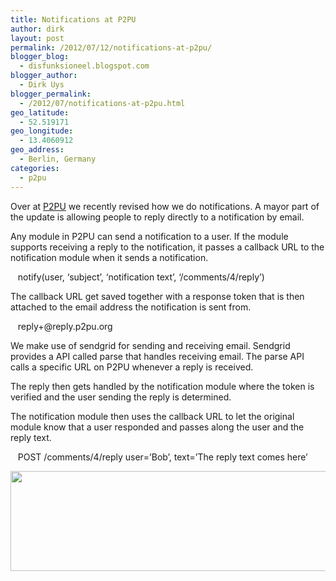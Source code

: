 ```yaml
---
title: Notifications at P2PU
author: dirk
layout: post
permalink: /2012/07/12/notifications-at-p2pu/
blogger_blog:
  - disfunksioneel.blogspot.com
blogger_author:
  - Dirk Uys
blogger_permalink:
  - /2012/07/notifications-at-p2pu.html
geo_latitude:
  - 52.519171
geo_longitude:
  - 13.4060912
geo_address:
  - Berlin, Germany
categories:
  - p2pu
---
```

Over at [P2PU][1] we recently revised how we do notifications. A mayor part of the update is allowing people to reply directly to a notification by email.

Any module in P2PU can send a notification to a user. If the module supports receiving a reply to the notification, it passes a callback URL to the notification module when it sends a notification.

<span>   notify(user, &#8216;subject&#8217;, &#8216;notification text&#8217;, &#8216;/comments/4/reply&#8217;) </span>

The callback URL get saved together with a response token that is then attached to the email address the notification is sent from.

   reply+<token><response token=""><response token="">@reply.p2pu.org</response></response></token>

We make use of sendgrid for sending and receiving email. Sendgrid provides a API called parse that handles receiving email. The parse API calls a specific URL on P2PU whenever a reply is received.

The reply then gets handled by the notification module where the token is verified and the user sending the reply is determined.

The notification module then uses the callback URL to let the original module know that a user responded and passes along the user and the reply text.

   POST /comments/4/reply user=&#8217;Bob&#8217;, text=&#8217;The reply text comes here&#8217; 

<div>
  <a href="http://2.bp.blogspot.com/-t2VOhv6HUpM/T_7JG9NeL0I/AAAAAAAAALI/N0H-IbZq2oc/s1600/notifications.png" imageanchor="1"><img border="0" height="160" src="http://2.bp.blogspot.com/-t2VOhv6HUpM/T_7JG9NeL0I/AAAAAAAAALI/N0H-IbZq2oc/s640/notifications.png" width="640" /></a>
</div>

 [1]: https://www.p2pu.org/
